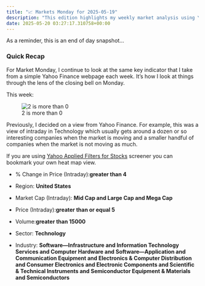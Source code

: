 ```yaml
---
title: "📈 Markets Monday for 2025-05-19"
description: "This edition highlights my weekly market analysis using Yahoo Finance's key indicators."
date: 2025-05-20 03:27:17.310758+00:00
---
```


<!-- buttondown-editor-mode: fancy --><p>As a reminder, this is an end of day snapshot…</p><h3 data-pm-slice="1 1 []">Quick Recap</h3><p>For Market Monday, I continue to look at the same key indicator that I take from a simple Yahoo Finance webpage each week. It’s how I look at things through the lens of the closing bell on Monday.</p><p>This week:</p><figure><img src="https://assets.buttondown.email/images/9f59fd9d-4b10-4185-9bef-4877d6c949d7.png?w=960&amp;fit=max" alt="2 is more than 0" draggable="false"><figcaption>2 is more than 0</figcaption></figure><p>Previously, I decided on a view from Yahoo Finance. For example, this was a view of intraday in Technology which usually gets around a dozen or so interesting companies when the market is moving and a smaller handful of companies when the market is not moving as much.</p><p>If you are using <a target="_blank" rel="noopener noreferrer nofollow" href="https://finance.yahoo.com/research-hub/screener/">Yahoo Applied Filters for Stocks</a> screener you can bookmark your own heat map view.</p><ul><li><p>% Change in Price (Intraday):<strong>greater than 4</strong></p></li><li><p>Region: <strong>United States</strong></p></li><li><p>Market Cap (Intraday): <strong>Mid Cap and Large Cap and Mega Cap</strong></p></li><li><p>Price (Intraday):<strong>greater than or equal 5</strong></p></li><li><p>Volume:<strong>greater than 15000</strong></p></li><li><p>Sector: <strong>Technology</strong></p></li><li><p>Industry: <strong>Software—Infrastructure and Information Technology Services and Computer Hardware and Software—Application and Communication Equipment and Electronics &amp; Computer Distribution and Consumer Electronics and Electronic Components and Scientific &amp; Technical Instruments and Semiconductor Equipment &amp; Materials and Semiconductors</strong></p></li></ul>